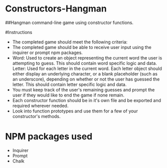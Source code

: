 # Constructors-Hangman

##Hangman command-line game using constructor functions.

#Instructions

* The completed game should meet the following criteria:
* The completed game should be able to receive user input using the inquirer or prompt npm packages.
*	Word: Used to create an object representing the current word the user is attempting to guess. This should contain word specific logic and data.
	Letter: Used for each letter in the current word. Each letter object should either display an underlying character, or a blank placeholder (such as an underscore), depending on whether or not the user has guessed the letter. This should contain letter specific logic and data.
*	You must keep track of the user's remaining guesses and prompt the user if they would like to end the game if none remain.
*	Each constructor function should be in it's own file and be exported and required wherever needed.
*	Look into function prototypes and use them for a few of your constructor's methods.

# NPM packages used

* Inquirer
* Prompt
* Chalk
